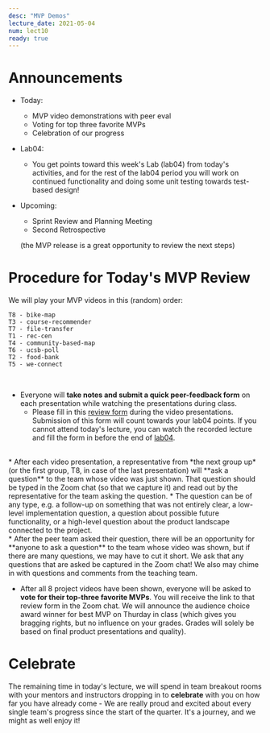 ```yaml
---
desc: "MVP Demos"
lecture_date: 2021-05-04
num: lect10
ready: true
---
```


# Announcements
* Today: 
  * MVP video demonstrations with peer eval 
  * Voting for top three favorite MVPs
  * Celebration of our progress

* Lab04:
  * You get points toward this week's Lab (lab04) from today's activities, and for the rest of the lab04 period you will work on continued functionality and doing some unit testing towards test-based design! 

* Upcoming: 
  * Sprint Review and Planning Meeting 
  * Second Retrospective 
  
  (the MVP release is a great opportunity to review the next steps)


# Procedure for Today's MVP Review

We will play your MVP videos in this (random) order: 

```
T8 - bike-map
T3 - course-recommender
T7 - file-transfer
T1 - rec-cen
T4 - community-based-map
T6 - ucsb-poll
T2 - food-bank
T5 - we-connect
``` 

&nbsp;

* Everyone will **take notes and submit a quick peer-feedback form** on each presentation while watching the presentations during class. 
    * Please fill in this [review form](https://forms.gle/qYhNsWE88mXLt3VNA) during the video presentations. Submission of this form will count towards your lab04 points. If you cannot attend today's lecture, you can watch the recorded lecture and fill the form in before the end of [lab04](https://ucsb-cs148.github.io/s21/lab/lab04/). 

<br />   
* After each video presentation, a representative from *the next group up* (or the first group, T8, in case of the last presentation) will **ask a question** to the team whose video was just shown. That question should be typed in the Zoom chat (so that we capture it) and read out by the representative for the team asking the question. 
    * The question can be of any type, e.g. a follow-up on something that was not entirely clear, a low-level implementation question, a question about possible future functionality, or a high-level question about the product landscape connected to the project. 

<br />
* After the peer team asked their question, there will be an opportunity for **anyone to ask a question** to the team whose video was shown, but if there are many questions, we may have to cut it short. We ask that any questions that are asked be captured in the Zoom chat! We also may chime in with questions and comments from the teaching team. 

* After all 8 project videos have been shown, everyone will be asked to **vote for their top-three favorite MVPs**. You will receive the link to that review form in the Zoom chat.  We will announce the audience choice award winner for best MVP on Thurday in class (which gives you bragging rights, but no influence on your grades. Grades will solely be based on final product presentations and quality).  

# Celebrate

The remaining time in today's lecture, we will spend in team breakout rooms with your mentors and instructors dropping in to **celebrate** with you on how far you have already come - We are really proud and excited about every single team's progress since the start of the quarter. It's a journey, and we might as well enjoy it! 